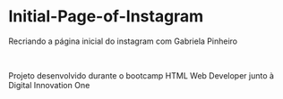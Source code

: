 # Initial-Page-of-Instagram

<p>Recriando a página inicial do instagram com Gabriela Pinheiro</p></br>
<p>Projeto desenvolvido durante o bootcamp HTML Web Developer junto à Digital Innovation One</p>

